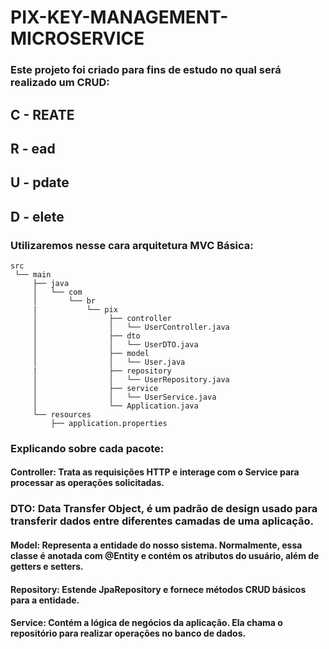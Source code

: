 # PIX-KEY-MANAGEMENT-MICROSERVICE

### Este projeto foi criado para fins de estudo no qual será realizado um CRUD: 

## C - REATE
## R - ead
## U - pdate
## D - elete

### Utilizaremos nesse cara arquitetura MVC Básica: 


```plaintext
src
 └── main
     ├── java
     │   └── com
     │       └── br
     |           └── pix
     │                ├── controller
     │                │   └── UserController.java
     │                ├── dto
     │                │   └── UserDTO.java
     │                ├── model
     │                │   └── User.java
     |                ├── repository
     │                │   └── UserRepository.java
     │                ├── service
     │                │   └── UserService.java
     │                └── Application.java
     └── resources
         ├── application.properties
```

### Explicando sobre cada pacote:

#### Controller: Trata as requisições HTTP e interage com o Service para processar as operações solicitadas.

### DTO: Data Transfer Object, é um padrão de design usado para transferir dados entre diferentes camadas de uma aplicação.

#### Model: Representa a entidade do nosso sistema. Normalmente, essa classe é anotada com @Entity e contém os atributos do usuário, além de getters e setters.

#### Repository: Estende JpaRepository e fornece métodos CRUD básicos para a entidade.

#### Service: Contém a lógica de negócios da aplicação. Ela chama o repositório para realizar operações no banco de dados.


